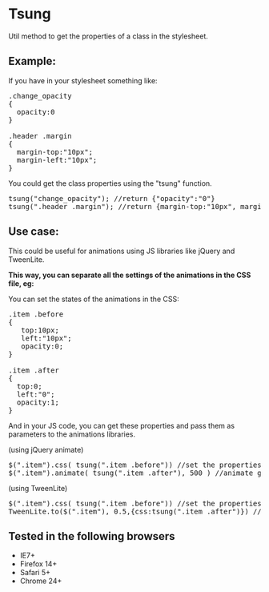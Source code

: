 Tsung
=====

Util method to get the properties of a class in the stylesheet.

Example:
--------

If you have in your stylesheet something like:

<pre>
.change_opacity
{
  opacity:0
}

.header .margin
{
  margin-top:"10px";
  margin-left:"10px";
}
</pre>

You could get the class properties using the "tsung" function.

<pre>
tsung("change_opacity"); //return {"opacity":"0"}
tsung(".header .margin"); //return {margin-top:"10px", margin-left:"10px"}
</pre>

Use case:
--------
This could be useful for animations using JS libraries like jQuery and TweenLite.

__This way, you can separate all the settings of the animations in the CSS file, eg:__

You can set the states of the animations in the CSS:

<pre>
.item .before
{
   top:10px;
   left:"10px";
   opacity:0;
}

.item .after
{
  top:0;
  left:"0";
  opacity:1;
}
</pre>

And in your JS code, you can get these properties and pass them as parameters to the animations libraries.

(using jQuery animate)
<pre>
$(".item").css( tsung(".item .before")) //set the properties before animating
$(".item").animate( tsung(".item .after"), 500 ) //animate getting the properties of the class 'after'
</pre>

(using TweenLite)
<pre>
$(".item").css( tsung(".item .before")) //set the properties before animating
TweenLite.to($(".item"), 0.5,{css:tsung(".item .after")}) //animate getting the properties of the class 'after'
</pre>

Tested in the following browsers
---------------

* IE7+
* Firefox 14+
* Safari 5+
* Chrome 24+

